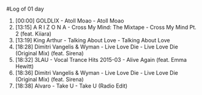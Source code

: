 #Log of 01 day

1. [00:00] GOLDLIX - Atoll Moao - Atoll Moao
1. [13:15] A R I Z O N A - Cross My Mind: The Mixtape - Cross My Mind Pt. 2 (feat. Kiiara)
1. [13:19] King Arthur - Talking About Love - Talking About Love
1. [18:28] Dimitri Vangelis & Wyman - Live Love Die - Live Love Die (Original Mix) (feat. Sirena)
1. [18:32] 3LAU - Vocal Trance Hits 2015-03 - Alive Again (feat. Emma Hewitt)
1. [18:36] Dimitri Vangelis & Wyman - Live Love Die - Live Love Die (Original Mix) (feat. Sirena)
1. [18:38] Alvaro - Take U - Take U (Radio Edit)
